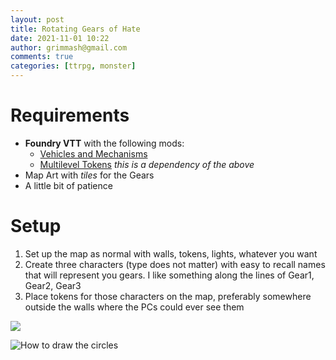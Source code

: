 ```yaml
---
layout: post
title: Rotating Gears of Hate
date: 2021-11-01 10:22
author: grimmash@gmail.com
comments: true
categories: [ttrpg, monster]
---
```


# Requirements

- **Foundry VTT** with the following mods:
  - [Vehicles and Mechanisms](https://github.com/grandseiken/foundryvtt-vehicles-and-mechanisms)
  - [Multilevel Tokens](https://github.com/grandseiken/foundryvtt-multilevel-tokens) *this is a dependency of the above*
- Map Art with *tiles* for the Gears
- A little bit of patience

# Setup

1. Set up the map as normal with walls, tokens, lights, whatever you want
2. Create three characters (type does not matter) with easy to recall names that will represent you gears.  I like something along the lines of Gear1, Gear2, Gear3
3. Place tokens for those characters on the map, preferably somewhere outside the walls where the PCs could ever see them

<img src="https://github.com/grimmash/grimmash.github.io/blob/main/media_assets/gears_of_hate/1_circles.png">

![How to draw the circles](/media_assets/gears_of_hate/1_circles.png)
